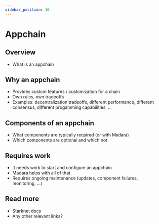 ```yaml
---
sidebar_position: 30
---
```


# Appchain

## Overview

- What is an appchain

## Why an appchain

- Provides custom features / customization for a chain
- Own rules, own tradeoffs
- Examples: decentralization tradeoffs, different performance, different consensus, different progamming capabilities, ...

## Components of an appchain

- What components are typically required (or with Madara)
- Which components are optional and which not

## Requires work

- It needs work to start and configure an appchain
- Madara helps with all of that
- Requires ongoing maintenance (updates, component failures, monitoring, ...)

## Read more

- Starknet docs
- Any other relevant links?